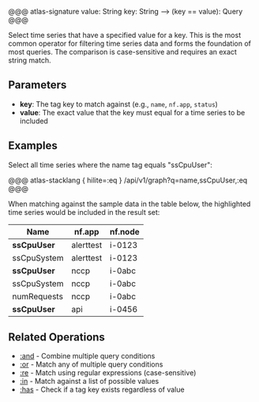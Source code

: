 @@@ atlas-signature
value: String
key: String
-->
(key == value): Query
@@@

Select time series that have a specified value for a key. This is the most common operator for
filtering time series data and forms the foundation of most queries. The comparison is case-sensitive
and requires an exact string match.

## Parameters

* **key**: The tag key to match against (e.g., `name`, `nf.app`, `status`)
* **value**: The exact value that the key must equal for a time series to be included

## Examples

Select all time series where the name tag equals "ssCpuUser":

@@@ atlas-stacklang { hilite=:eq }
/api/v1/graph?q=name,ssCpuUser,:eq
@@@

When matching against the sample data in the table below, the highlighted time series would be
included in the result set:

<table>
  <thead>
  <th>Name</th><th>nf.app</th><th>nf.node</th>
  </thead>
  <tbody>
  <tr class="atlas-hilite">
    <td><strong>ssCpuUser</strong></td>
    <td>alerttest</td>
    <td>i-0123</td>
  </tr><tr>
    <td>ssCpuSystem</td>
    <td>alerttest</td>
    <td>i-0123</td>
  </tr><tr class="atlas-hilite">
    <td><strong>ssCpuUser</strong></td>
    <td>nccp</td>
    <td>i-0abc</td>
  </tr><tr>
    <td>ssCpuSystem</td>
    <td>nccp</td>
    <td>i-0abc</td>
  </tr><tr>
    <td>numRequests</td>
    <td>nccp</td>
    <td>i-0abc</td>
  </tr><tr class="atlas-hilite">
    <td><strong>ssCpuUser</strong></td>
    <td>api</td>
    <td>i-0456</td>
  </tr>
  </tbody>
</table>

## Related Operations

* [:and](and.md) - Combine multiple query conditions
* [:or](or.md) - Match any of multiple query conditions
* [:re](re.md) - Match using regular expressions (case-sensitive)
* [:in](in.md) - Match against a list of possible values
* [:has](has.md) - Check if a tag key exists regardless of value